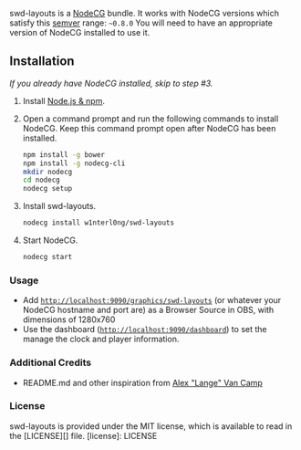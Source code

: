 swd-layouts is a [NodeCG](http://github.com/nodecg/nodecg) bundle.
It works with NodeCG versions which satisfy this [semver](https://docs.npmjs.com/getting-started/semantic-versioning) range: `~0.8.0`
You will need to have an appropriate version of NodeCG installed to use it.

## Installation
_If you already have NodeCG installed, skip to step #3._

1. Install [Node.js & npm](https://nodejs.org/en/).

2. Open a command prompt and run the following commands to install NodeCG.
Keep this command prompt open after NodeCG has been installed.
	```sh
	npm install -g bower
	npm install -g nodecg-cli
	mkdir nodecg
	cd nodecg
	nodecg setup
	```

3. Install swd-layouts.
	```sh
	nodecg install w1nterl0ng/swd-layouts
	```

4. Start NodeCG.
	```sh
	nodecg start
	```

### Usage
- Add [`http://localhost:9090/graphics/swd-layouts`](http://localhost:9090/graphics/swd-layouts)
(or whatever your NodeCG hostname and port are) as a Browser Source in OBS, with dimensions of 1280x760
- Use the dashboard ([`http://localhost:9090/dashboard`](http://localhost:9090/dashboard)) to set the manage the clock and player information.

### Additional Credits
- README.md and other inspiration from [Alex "Lange" Van Camp](https://github.com/lange)

### License
swd-layouts is provided under the MIT license, which is available to read in the [LICENSE][] file.
[license]: LICENSE
